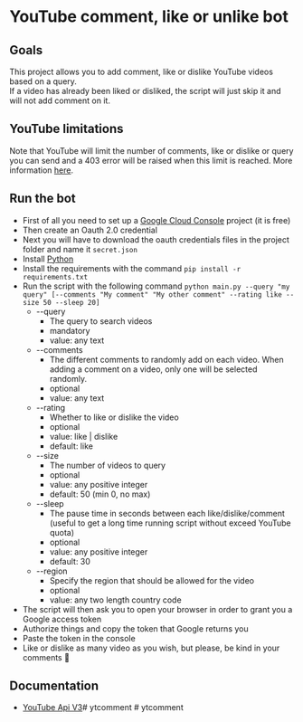 # YouTube comment, like or unlike bot

##  Goals

This project allows you to add comment, like or dislike YouTube videos based on a query.  
If a video has already been liked or disliked, the script will just skip it and will not add comment on it.

## YouTube limitations

Note that YouTube will limit the number of comments, like or dislike or query you can send and a 403 error will be raised when this limit is reached. More information [here](https://developers.google.com/youtube/v3/getting-started#quota).

## Run the bot
- First of all you need to set up a [Google Cloud Console](https://console.cloud.google.com/?hl=fr) project (it is free)
- Then create an Oauth 2.0 credential
- Next you will have to download the oauth credentials files in the project folder and name it `secret.json`
- Install [Python](https://www.python.org/downloads/)
- Install the requirements with the command `pip install -r requirements.txt`
- Run the script with the following command `python main.py --query "my query" [--comments "My comment" "My other comment" --rating like --size 50 --sleep 20]`
  - --query
    - The query to search videos
    - mandatory
    - value: any text
  - --comments
    - The different comments to randomly add on each video. When adding a comment on a video, only one will be selected randomly.
    - optional
    - value: any text
  - --rating
    - Whether to like or dislike the video
    - optional
    - value: like | dislike
    - default: like
  - --size
    - The number of videos to query
    - optional
    - value: any positive integer
    - default: 50 (min 0, no max)
  - --sleep
    - The pause time in seconds between each like/dislike/comment (useful to get a long time running script without exceed YouTube quota)
    - optional
    - value: any positive integer
    - default: 30
  - --region
    - Specify the region that should be allowed for the video
    - optional
    - value: any two length country code
- The script will then ask you to open your browser in order to grant you a Google access token
- Authorize things and copy the token that Google returns you
- Paste the token in the console
- Like or dislike as many video as you wish, but please, be kind in your comments 🙂

## Documentation
- [YouTube Api V3](https://developers.google.com/youtube/v3/docs)#   y t c o m m e n t  
 #   y t c o m m e n t  
 